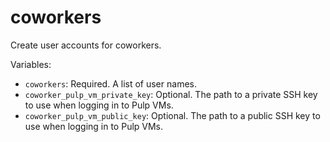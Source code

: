 coworkers
=========

Create user accounts for coworkers.

Variables:

* `coworkers`: Required. A list of user names.
* `coworker_pulp_vm_private_key`: Optional. The path to a private SSH key to use
  when logging in to Pulp VMs.
* `coworker_pulp_vm_public_key`: Optional. The path to a public SSH key to use
  when logging in to Pulp VMs.
